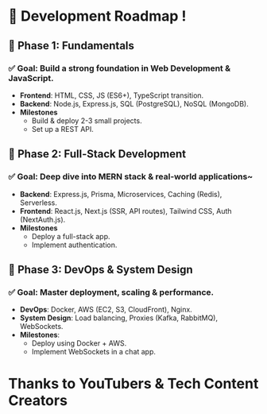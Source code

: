 # 🚀 Development Roadmap !
    
## 🔹 Phase 1: Fundamentals 
### ✅ Goal: Build a strong foundation in Web Development & JavaScript.
- **Frontend**: HTML, CSS, JS (ES6+), TypeScript transition.
- **Backend**: Node.js, Express.js, SQL (PostgreSQL), NoSQL (MongoDB).
- **Milestones**
  - Build & deploy 2-3 small projects. 
  - Set up a REST API. 

## 🔹 Phase 2: Full-Stack Development
### ✅ Goal: Deep dive into MERN stack & real-world applications~
- **Backend**: Express.js, Prisma, Microservices, Caching (Redis), Serverless.
- **Frontend**: React.js, Next.js (SSR, API routes), Tailwind CSS, Auth (NextAuth.js).
- **Milestones**
  - Deploy a full-stack app.
  - Implement authentication. 

## 🔹 Phase 3: DevOps & System Design
### ✅ Goal: Master deployment, scaling & performance.
- **DevOps**: Docker, AWS (EC2, S3, CloudFront), Nginx.
- **System Design**: Load balancing, Proxies (Kafka, RabbitMQ), WebSockets.
- **Milestones**:
  - Deploy using Docker + AWS.
  - Implement WebSockets in a chat app. 

# Thanks to YouTubers & Tech Content Creators
